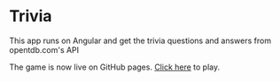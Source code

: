 # Trivia
This app runs on Angular and get the trivia questions and answers from opentdb.com's API

The game is now live on GitHub pages. <a href="https://ryanmontville.github.io/trivia/">Click here</a> to play.
